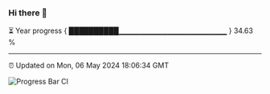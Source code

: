 ### Hi there 👋

⏳ Year progress { ██████████▁▁▁▁▁▁▁▁▁▁▁▁▁▁▁▁▁▁▁▁ } 34.63 %

---

⏰ Updated on Mon, 06 May 2024 18:06:34 GMT

![Progress Bar CI](https://github.com/liununu/liununu/workflows/Progress%20Bar%20CI/badge.svg)
